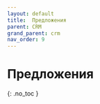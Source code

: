 ```yaml
---
layout: default
title:	Предложения
parent: CRM
grand_parent: crm
nav_order: 9
---
```


# 	Предложения
{: .no_toc }

